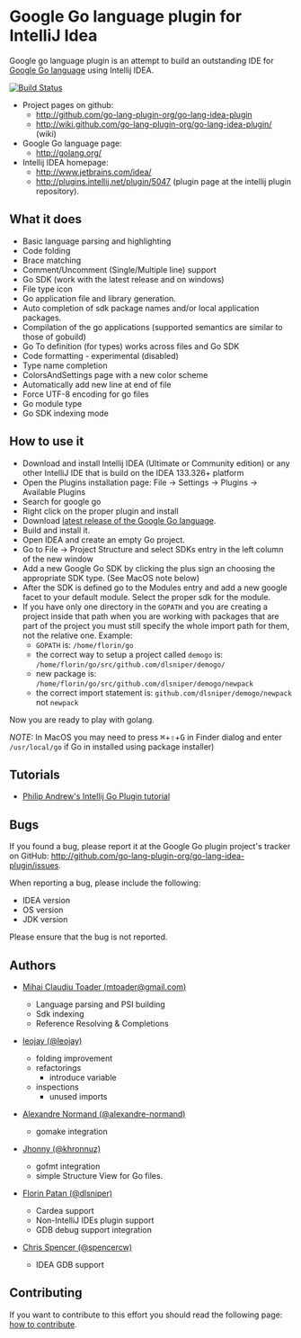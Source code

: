 # Google Go language plugin for IntelliJ Idea

Google go language plugin is an attempt to build an outstanding IDE for
[Google Go language](http://golang.org) using Intellij IDEA.

[![Build Status](https://travis-ci.org/go-lang-plugin-org/go-lang-idea-plugin.png?branch=master)](https://travis-ci.org/go-lang-plugin-org/go-lang-idea-plugin)

+ Project pages on github:
    + <http://github.com/go-lang-plugin-org/go-lang-idea-plugin>
    + <http://wiki.github.com/go-lang-plugin-org/go-lang-idea-plugin/> (wiki)
+ Google Go language page:
    + <http://golang.org/>
+ Intellij IDEA homepage:
    + <http://www.jetbrains.com/idea/>
    + <http://plugins.intellij.net/plugin/5047> (plugin page at the intellij plugin repository).

## What it does

* Basic language parsing and highlighting
* Code folding
* Brace matching
* Comment/Uncomment (Single/Multiple line) support
* Go SDK (work with the latest release and on windows)
* File type icon
* Go application file and library generation.
* Auto completion of sdk package names and/or local application packages.
* Compilation of the go applications (supported semantics are similar to those of gobuild)
* Go To definition (for types) works across files and Go SDK
* Code formatting - experimental (disabled)
* Type name completion
* ColorsAndSettings page with a new color scheme
* Automatically add new line at end of file
* Force UTF-8 encoding for go files
* Go module type
* Go SDK indexing mode

## How to use it

* Download and install Intellij IDEA (Ultimate or Community edition) or any other IntelliJ IDE
that is build on the IDEA 133.326+ platform
* Open the Plugins installation page: File -> Settings -> Plugins -> Available Plugins
* Search for google go
* Right click on the proper plugin and install
* Download [latest release of the Google Go language](http://golang.org/doc/install.html).
* Build and install it.
* Open IDEA and create an empty Go project.
* Go to File -> Project Structure and select SDKs entry in the left column of the new window
* Add a new Google Go SDK by clicking the plus sign an choosing the appropriate SDK type. (See MacOS note below)
* After the SDK is defined go to the Modules entry and add a new google facet to your default module.
Select the proper sdk for the module.
* If you have only one directory in the ``` GOPATH ``` and you are creating a project inside that path
when you are working with packages that are part of the project you must still specify the whole import
path for them, not the relative one. Example:
    - ``` GOPATH ``` is: ``` /home/florin/go ```
    - the correct way to setup a project called ``` demogo ``` is: ``` /home/florin/go/src/github.com/dlsniper/demogo/ ```
    - new package is: ``` /home/florin/go/src/github.com/dlsniper/demogo/newpack ```
    - the correct import statement is: ``` github.com/dlsniper/demogo/newpack ``` not ``` newpack ```


Now you are ready to play with golang.

_NOTE:_ In MacOS you may need to press <kbd>&#8984;</kbd>+<kbd>&#8679;</kbd>+<kbd>G</kbd> in Finder dialog and enter `/usr/local/go` if Go in installed 
using package installer)

## Tutorials

* [Philip Andrew's Intellij Go Plugin tutorial](http://webapp.org.ua/dev/intellij-idea-and-go-plugin/)

## Bugs

If you found a bug, please report it at the Google Go plugin project's tracker
on GitHub: <http://github.com/go-lang-plugin-org/go-lang-idea-plugin/issues>.

When reporting a bug, please include the following:
- IDEA version
- OS version
- JDK version

Please ensure that the bug is not reported.

## Authors

+ [Mihai Claudiu Toader (mtoader@gmail.com)](http://redeul.ro)
    + Language parsing and PSI building
    + Sdk indexing
    + Reference Resolving & Completions

+ [leojay (@leojay)](https://github.com/leojay)
    + folding improvement
    + refactorings
        + introduce variable
    + inspections
        + unused imports

+ [Alexandre Normand (@alexandre-normand)](https://github.com/alexandre-normand)
    + gomake integration

+ [Jhonny (@khronnuz)](https://github.com/khronnuz)
    +  gofmt integration
    +  simple Structure View for Go files.

+ [Florin Patan (@dlsniper)](https://github.com/dlsniper)
    +  Cardea support
    +  Non-IntelliJ IDEs plugin support
    +  GDB debug support integration

+ [Chris Spencer (@spencercw)](https://bitbucket.org/spencercw/ideagdb/overview)
    + IDEA GDB support

## Contributing

If you want to contribute to this effort you should read the following page:
[how to contribute](https://github.com/go-lang-plugin-org/go-lang-idea-plugin/blob/master/contributing.md).
